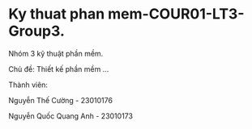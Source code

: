 # Ky thuat phan mem-COUR01-LT3-Group3.
Nhóm 3 kỹ thuật phần mềm.


Chủ đề: Thiết kế phần mềm ...


Thành viên:

Nguyễn Thế Cường - 23010176

Nguyễn Quốc Quang Anh - 23010173
